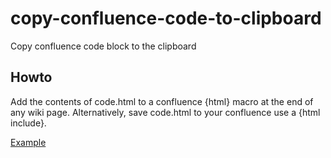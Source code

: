 # copy-confluence-code-to-clipboard
Copy confluence code block to the clipboard

## Howto
Add the contents of code.html to a confluence {html} macro at the end of any wiki page.  Alternatively, save code.html to your confluence use a {html include}.  

[Example](example.png)
